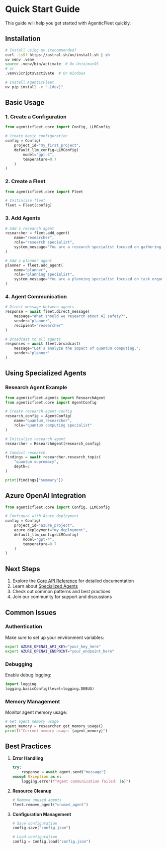 # Quick Start Guide

This guide will help you get started with AgenticFleet quickly.

## Installation

```bash
# Install using uv (recommended)
curl -LsSf https://astral.sh/uv/install.sh | sh
uv venv .venv
source .venv/bin/activate  # On Unix/macOS
# or
.venv\Scripts\activate  # On Windows

# Install AgenticFleet
uv pip install -e ".[dev]"
```

## Basic Usage

### 1. Create a Configuration

```python
from agenticfleet.core import Config, LLMConfig

# Create basic configuration
config = Config(
    project_id="my_first_project",
    default_llm_config=LLMConfig(
        model="gpt-4",
        temperature=0.7
    )
)
```

### 2. Create a Fleet

```python
from agenticfleet.core import Fleet

# Initialize fleet
fleet = Fleet(config)
```

### 3. Add Agents

```python
# Add a research agent
researcher = fleet.add_agent(
    name="researcher",
    role="research specialist",
    system_message="You are a research specialist focused on gathering information."
)

# Add a planner agent
planner = fleet.add_agent(
    name="planner",
    role="planning specialist",
    system_message="You are a planning specialist focused on task organization."
)
```

### 4. Agent Communication

```python
# Direct message between agents
response = await fleet.direct_message(
    message="What should we research about AI safety?",
    sender="planner",
    recipient="researcher"
)

# Broadcast to all agents
responses = await fleet.broadcast(
    message="Let's analyze the impact of quantum computing.",
    sender="planner"
)
```

## Using Specialized Agents

### Research Agent Example

```python
from agenticfleet.agents import ResearchAgent
from agenticfleet.core import AgentConfig

# Create research agent config
research_config = AgentConfig(
    name="quantum_researcher",
    role="quantum computing specialist"
)

# Initialize research agent
researcher = ResearchAgent(research_config)

# Conduct research
findings = await researcher.research_topic(
    "quantum supremacy",
    depth=2
)

print(findings["summary"])
```

## Azure OpenAI Integration

```python
from agenticfleet.core import Config, LLMConfig

# Configure with Azure deployment
config = Config(
    project_id="azure_project",
    azure_deployment="my_deployment",
    default_llm_config=LLMConfig(
        model="gpt-4",
        temperature=0.7
    )
)
```

## Next Steps

1. Explore the [Core API Reference](../api/core.md) for detailed documentation
2. Learn about [Specialized Agents](specialized_agents.md)
3. Check out common patterns and best practices
4. Join our community for support and discussions

## Common Issues

### Authentication

Make sure to set up your environment variables:

```bash
export AZURE_OPENAI_API_KEY="your_key_here"
export AZURE_OPENAI_ENDPOINT="your_endpoint_here"
```

### Debugging

Enable debug logging:

```python
import logging
logging.basicConfig(level=logging.DEBUG)
```

### Memory Management

Monitor agent memory usage:

```python
# Get agent memory usage
agent_memory = researcher.get_memory_usage()
print(f"Current memory usage: {agent_memory}")
```

## Best Practices

1. **Error Handling**
   ```python
   try:
       response = await agent.send("message")
   except Exception as e:
       logging.error(f"Agent communication failed: {e}")
   ```

2. **Resource Cleanup**
   ```python
   # Remove unused agents
   fleet.remove_agent("unused_agent")
   ```

3. **Configuration Management**
   ```python
   # Save configuration
   config.save("config.json")
   
   # Load configuration
   config = Config.load("config.json")
   ``` 